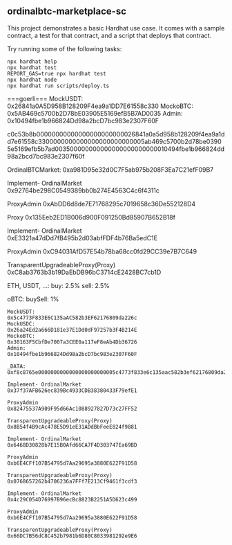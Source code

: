 ## ordinalbtc-marketplace-sc

This project demonstrates a basic Hardhat use case. It comes with a sample contract, a test for that contract, and a script that deploys that contract.

Try running some of the following tasks:

```shell
npx hardhat help
npx hardhat test
REPORT_GAS=true npx hardhat test
npx hardhat node
npx hardhat run scripts/deploy.ts
```

===goerli===
MockUSDT: 0x26841a0A5D958B128209F4ea9a1DD7E61558c330
MockoBTC: 0x5AB469c5700b2D78bE03905E5169efB5B7AD0035
Admin: 0x10494fbe1b966824Dd98a2bcD7bc983e2307F60F

c0c53b8b00000000000000000000000026841a0a5d958b128209f4ea9a1dd7e61558c3300000000000000000000000005ab469c5700b2d78be03905e5169efb5b7ad003500000000000000000000000010494fbe1b966824dd98a2bcd7bc983e2307f60f

OrdinalBTCMarket: 0xa981D95e32d0C7F5ab975b208F3Ea7C21efF09B7

Implement- OrdinalMarket
0x92764be298C0549389bb0b274E4563C4c6f4311c

ProxyAdmin
0xAbDD6d8de7E71768295c7019658c36De552128D4

Proxy
0x135Eeb2ED1B006d900F091250Bd85907B652B18f

Implement- OrdinalMarket
0xE3321a47dDd7fB495b2d03abfFDF4b76Ba5edC1E

ProxyAdmin
0xC94031AfD57E54b78ba68cc0fd29CC39e7B7C649

TransparentUpgradeableProxy(Proxy)
0xC8ab3763b3b19DaEbDB96bC3714cE2428BC7cb1D

ETH, USDT, ...: 
buy: 2.5% sell: 2.5%

oBTC:
buySell: 1%

```
MockUSDT: 
0x5c4773F833E6C135aAC582b3EF62176809da226c
MockUSDC: 
0x26a24Ed2a666D181e37E1Dd0dF97257b3F4B214E
MockoBTC: 
0x30163F5CbfDe7007a3CEE0a117eF8eAb4Db36726
Admin: 
0x10494fbe1b966824Dd98a2bcD7bc983e2307F60F

_DATA: 0xf8c8765e0000000000000000000000005c4773f833e6c135aac582b3ef62176809da226c00000000000000000000000026a24ed2a666d181e37e1dd0df97257b3f4b214e00000000000000000000000030163f5cbfde7007a3cee0a117ef8eab4db3672600000000000000000000000010494fbe1b966824dd98a2bcd7bc983e2307f60f

Implement- OrdinalMarket
0x37f37AFB626ec839Bc4933CDB38380433F79efE1

ProxyAdmin
0x82475537A909F95d66Ac1088927827D73c27FF52

TransparentUpgradeableProxy(Proxy)
0x8B54f4B9cAc478E5D91eE31ADdBbFeeE824f9881

```

```
Implement- OrdinalMarket
0x6468D30828b7E15B0Afd66CA7F4D303747Ea69BD

ProxyAdmin
0xb6E4CFf107B54795d7Aa29695a3880E622F91D58

TransparentUpgradeableProxy(Proxy)
0x0768657262b4706236a7FFf7E213Cf9461f3cdf3
```

```
Implement- OrdinalMarket
0x4c29C054D76997B96ecBc8823B2251A5D623c499

ProxyAdmin
0xb6E4CFf107B54795d7Aa29695a3880E622F91D58

TransparentUpgradeableProxy(Proxy)
0x66DC7B56dC8C452b7981b6D80C8033981292e9E6
```